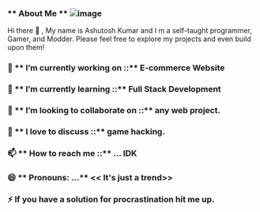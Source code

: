 ### ** About Me ** ![image](https://github.com/Invacui/Invacui/assets/89918888/e66c51f9-4b71-4404-a50c-7bcc7046f521)

Hi there 👋 , My name is Ashutosh Kumar and I m a self-taught programmer, Gamer, and Modder. Please feel free to explore my projects and even build upon them!


 ### 🔭 ** I’m currently working on ::** E-commerce Website
 
 ### 🌱 ** I’m currently learning ::** Full Stack Development
 
 ### 👯 ** I’m looking to collaborate on ::** any web project.
 
 ### 💬 ** I love to discuss ::** game hacking.
 
 ### 📫 ** How to reach me ::** ... IDK 
 
 ### 😄 ** Pronouns: ...** << It's just a trend>>
 
 ### **⚡ If you have a solution for procrastination hit me up.**

